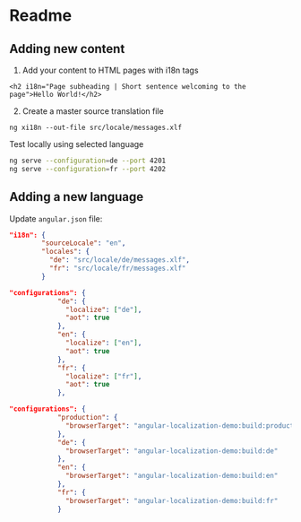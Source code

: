 # Readme

## Adding new content


1. Add your content to HTML pages with i18n tags

`<h2 i18n="Page subheading | Short sentence welcoming to the page">Hello World!</h2>`

2. Create a master source translation file

`ng xi18n --out-file src/locale/messages.xlf `


Test locally using selected language

```bash
ng serve --configuration=de --port 4201
ng serve --configuration=fr --port 4202
```

## Adding a new language

Update `angular.json` file:

```json
"i18n": {
        "sourceLocale": "en",
        "locales": {
          "de": "src/locale/de/messages.xlf",
          "fr": "src/locale/fr/messages.xlf"
        }
```

```json
"configurations": {
            "de": {
              "localize": ["de"],
              "aot": true
            },
            "en": {
              "localize": ["en"],
              "aot": true
            },
            "fr": {
              "localize": ["fr"],
              "aot": true
            },
```

```json
"configurations": {
            "production": {
              "browserTarget": "angular-localization-demo:build:production"
            },
            "de": {
              "browserTarget": "angular-localization-demo:build:de"
            },
            "en": {
              "browserTarget": "angular-localization-demo:build:en"
            },
            "fr": {
              "browserTarget": "angular-localization-demo:build:fr"
            }
```